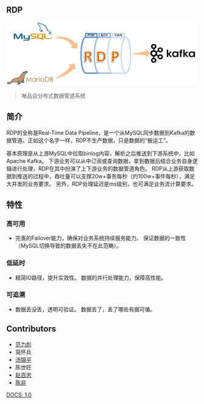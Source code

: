

## RDP

![logo](../../rdp-logo.png)

> 唯品会分布式数据管道系统

## 简介

RDP的全称是Real-Time Data Pipeline，是一个从MySQL同步数据到Kafka的数据管道。正如这个名字一样，RDP不生产数据，只是数据的“搬运工”。

基本原理是从上游MySQL中拉取binlog内容，解析之后推送到下游系统中，比如Apache Kafka。 下游业务可以从中订阅或查询数据，拿到数据后结合业务自身逻辑进行处理，RDP在其中扮演了上下游业务的数据管道角色。 RDP从上游获取数据到推送的过程中，吞吐量可以支撑20w+事务每秒（约100w+事件每秒），满足大并发的业务要求。 另外，RDP处理延迟是ms级别，也可满足业务流计算要求。

## 特性

### 高可用
* 完善的Failover能力，确保对业务系统持续服务能力。 保证数据的一致性（MySQL切换导致的数据丢失不在此范畴）。

### 低延时
* 精简IO路径，提升实效性。 数据的并行处理能力，保障高性能。

### 可追溯
* 数据丢没丢，透明可验证。 数据丢了，丢了哪些有据可循。

## Contributors

* [范力彪](https://github.com/libiaofan)
* 简怀兵
* [汤锦平](https://github.com/tom-tangjp)
* 陈世旺
* [赵百忠](https://github.com/firnsan)
* [陈非](https://github.com/flike)

[DOCS:  1.0](../../_sidebar.md)
